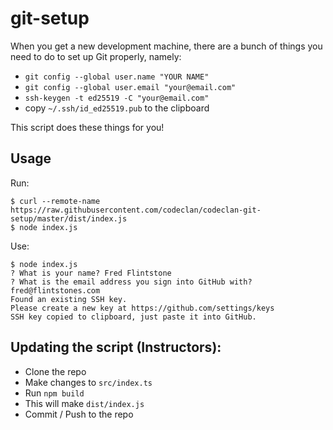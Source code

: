 # git-setup

When you get a new development machine, there are a bunch of things you need to do to set up Git properly, namely:

 * `git config --global user.name "YOUR NAME"`
 * `git config --global user.email "your@email.com"`
 * `ssh-keygen -t ed25519 -C "your@email.com"`
 * copy `~/.ssh/id_ed25519.pub` to the clipboard

This script does these things for you!

## Usage

Run:

```
$ curl --remote-name https://raw.githubusercontent.com/codeclan/codeclan-git-setup/master/dist/index.js
$ node index.js
```

Use:

```
$ node index.js
? What is your name? Fred Flintstone
? What is the email address you sign into GitHub with? fred@flintstones.com
Found an existing SSH key.
Please create a new key at https://github.com/settings/keys
SSH key copied to clipboard, just paste it into GitHub.
```

## Updating the script (Instructors):

- Clone the repo
- Make changes to `src/index.ts`
- Run `npm build`
- This will make `dist/index.js`
- Commit / Push to the repo
